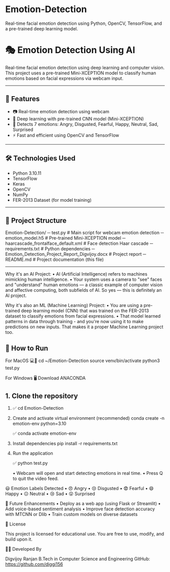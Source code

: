 # Emotion-Detection
Real-time facial emotion detection using Python, OpenCV, TensorFlow, and a pre-trained deep learning model.
# 🎭 Emotion Detection Using AI

Real-time facial emotion detection using deep learning and computer vision. This project uses a pre-trained Mini-XCEPTION model to classify human emotions based on facial expressions via webcam input.

---

## 📌 Features

- 📷 Real-time emotion detection using webcam
- 🧠 Deep learning with pre-trained CNN model (Mini-XCEPTION)
- 🎯 Detects 7 emotions: Angry, Disgusted, Fearful, Happy, Neutral, Sad, Surprised
- ⚡ Fast and efficient using OpenCV and TensorFlow

---

## 🛠️ Technologies Used

- Python 3.10.11
- TensorFlow
- Keras
- OpenCV
- NumPy
- FER-2013 Dataset (for model training)

---

## 📁 Project Structure
Emotion-Detection/
─ test.py                                         # Main script for webcam emotion detection
─ emotion_model.h5                                # Pre-trained Mini-XCEPTION model
─ haarcascade_frontalface_default.xml             # Face detection Haar cascade
─ requirements.txt                                # Python dependencies
─ Emotion_Detection_Project_Report_Digvijoy.docx  # Project report
─ README.md                                       # Project documentation (this file)

---



Why it's an Al Project:
• Al (Artificial Intelligence) refers to machines mimicking human intelligence.
• Your system uses a camera to "see" faces and "understand" human emotions — a classic example of computer vision and affective computing, both subfields of Al.
So yes — this is definitely an Al project.

Why it's also an ML (Machine Learning) Project:
• You are using a pre-trained deep learning model (CNN) that was trained on the FER-2013 dataset to classify emotions from facial expressions.
• That model learned patterns in data through training - and you're now using it to make predictions on new inputs.
That makes it a proper Machine Learning project too.




## 🚀 How to Run

For MacOS 💻🍎
cd ~/Emotion-Detection
source venv/bin/activate
python3 test.py


For Windows 🖥️
Download ANACONDA 


## 1. Clone the repository


1. ✅ cd Emotion-Detection

2. Create and activate virtual environment (recommended)
conda create -n emotion-env python=3.10

    ✅ conda activate emotion-env

3. Install dependencies
pip install -r requirements.txt

4. Run the application

    ✅ python test.py

	•	Webcam will open and start detecting emotions in real time.
	•	Press Q to quit the video feed.


😃 Emotion Labels Detected
	•	😠 Angry
	•	😒 Disgusted
	•	😨 Fearful
	•	😄 Happy
	•	😐 Neutral
	•	😢 Sad
	•	😲 Surprised

🔮 Future Enhancements
	•	Deploy as a web app (using Flask or Streamlit)
	•	Add voice-based sentiment analysis
	•	Improve face detection accuracy with MTCNN or Dlib
	•	Train custom models on diverse datasets


📄 License

This project is licensed for educational use. You are free to use, modify, and build upon it.


👨‍💻 Developed By

Digvijoy Ranjan
B.Tech in Computer Science and Engineering
GitHub: https://github.com/diggi156
